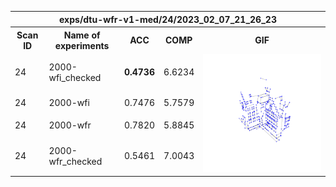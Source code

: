 <table>
<tr>
    <th colspan="5">exps/dtu-wfr-v1-med/24/2023_02_07_21_26_23</th>
</tr>
<tr>
<th>Scan ID</th>
<th>Name of experiments</th>
<th>ACC</th>
<th>COMP</th>
<th>GIF</th>
</tr>
<tr>
<td>24</td>
<td>2000-wfi_checked</td>
<td><b>0.4736</b></td>
<td>6.6234</td>
<td rowspan="4">
<img src="exps/dtu-wfr-v1-med/24/2023_02_07_21_26_23/wireframes/2000-wfi_checked_record.gif" width="512" />
</td>
</tr>
<tr>
<td>24</td>
<td>2000-wfi</td>
<td>0.7476</td>
<td>5.7579</td>
</tr>
<tr>
<td>24</td>
<td>2000-wfr</td>
<td>0.7820</td>
<td>5.8845</td>
</tr>
<tr>
<td>24</td>
<td>2000-wfr_checked</td>
<td>0.5461</td>
<td>7.0043</td>
</tr>
</table>

